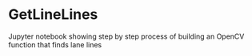 # GetLineLines
Jupyter notebook showing step by step process of building an OpenCV function that finds lane lines
